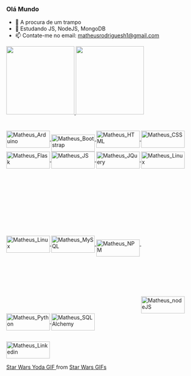 ### Olá Mundo

- 🔭 A procura de um trampo
- 🌱 Estudando JS, NodeJS, MongoDB
- 📫 Contate-me no email: matheusrodriguesh1@gmail.com


<div>
  
  <a href="https://github.com/matheusjk">
  <img height="180em" src="https://github-readme-stats.vercel.app/api?username=matheusjk&show_icons=true&theme=react&include_all_commits=true&count_private=true"/>
    
  <img height="180em" src="https://github-readme-stats.vercel.app/api/top-langs/?username=matheusjk&layout=compact&langs_count=16&theme=react"/>
    
</div>
  
 ## 
  
<div style="display: inline_block">

  <img align="center" alt="Matheus_Arduino" height="45" width="115" src="https://cdn.jsdelivr.net/gh/devicons/devicon/icons/arduino/arduino-plain-wordmark.svg">
  
  <img align="center" alt="Matheus_Bootstrap" style="padding-top:20px" height="45" width="115" src="https://cdn.jsdelivr.net/gh/devicons/devicon/icons/bootstrap/bootstrap-original.svg">
  
  <img align="center" alt="Matheus_HTML" height="45" width="115" src="https://cdn.jsdelivr.net/gh/devicons/devicon/icons/html5/html5-original.svg">
  
  <img align="center" alt="Matheus_CSS" height="45" width="115" src="https://cdn.jsdelivr.net/gh/devicons/devicon/icons/css3/css3-original.svg">
  
  <img align="center" alt="Matheus_Flask" height="45" width="115" src="https://cdn.jsdelivr.net/gh/devicons/devicon/icons/flask/flask-original.svg">
  
  <img align="center" alt="Matheus_JS" height="45" width="115" src="https://cdn.jsdelivr.net/gh/devicons/devicon/icons/javascript/javascript-original.svg">
  
  <img align="center" alt="Matheus_JQuery" height="45" width="115" src="https://cdn.jsdelivr.net/gh/devicons/devicon/icons/jquery/jquery-plain-wordmark.svg">
  
  
  <img align="center" alt="Matheus_Linux" height="45" width="115" src="https://cdn.jsdelivr.net/gh/devicons/devicon/icons/linux/linux-original.svg">
 
  
  
  
</div>
  
  
<div style="display: inline_block"><br>

  <img align="center" alt="Matheus_Linux" height="45" width="115" src="https://cdn.jsdelivr.net/gh/devicons/devicon/icons/mongodb/mongodb-original.svg">
  
  
  <img align="center" alt="Matheus_MySQL" height="45" width="115" src="https://cdn.jsdelivr.net/gh/devicons/devicon/icons/mysql/mysql-original.svg">
  
  
  <img align="center" alt="Matheus_NPM" style="padding-top: 20px" height="45" width="115" src="https://cdn.jsdelivr.net/gh/devicons/devicon/icons/npm/npm-original-wordmark.svg">
  
  
  <img align="center" alt="Matheus_nodeJS" style="padding-top: 320px" height="45" width="115" src="https://cdn.jsdelivr.net/gh/devicons/devicon/icons/nodejs/nodejs-original.svg">
  
  
  <img align="center" alt="Matheus_Python" height="45" width="115" src="https://cdn.jsdelivr.net/gh/devicons/devicon/icons/python/python-original.svg">
  
  
  <img align="center" alt="Matheus_SQLAlchemy" height="45" width="115" src="https://cdn.jsdelivr.net/gh/devicons/devicon/icons/sqlalchemy/sqlalchemy-original.svg">
  
  
<!--   https://cdn.jsdelivr.net/gh/devicons/devicon/icons/jquery/jquery-plain-wordmark.svg -->
  
</div>
  
##  
  
<div>
  
  <a href="https://www.linkedin.com/in/matheus-hil%C3%A1rio-ba54a115b/" target="_blank"> <img  alt="Matheus_Linkedin" height="45" width="115" src="https://img.shields.io/badge/LinkedIn-0077B5?style=for-the-badge&logo=linkedin&logoColor=white" target="_blank"></a>
    
  
<!--   <a href="malito:matheusrodriguesh1@gmail.com" target="_blank"><img  style="margin-right: auto" alt="Matheus_Gmail" height="40" width="115" src="https://img.shields.io/badge/Gmail-D14836?style=for-the-badge&logo=gmail&logoColor=white" target="_blank"> </a>   -->
  
  
</div>
  
  
 <img align="right" href="https://tenor.com/view/star-wars-yoda-the-clone-wars-attack-of-the-clones-the-mandalorian-gif-21104666">
  
  <div class="tenor-gif-embed" data-postid="21104666" data-share-method="host" data-aspect-ratio="0.91875" data-width="100%"><a href="https://tenor.com/view/star-wars-yoda-the-clone-wars-attack-of-the-clones-the-mandalorian-gif-21104666"> Star Wars Yoda GIF </a>from <a href="https://tenor.com/search/star+wars-gifs">Star Wars GIFs</a></div>
